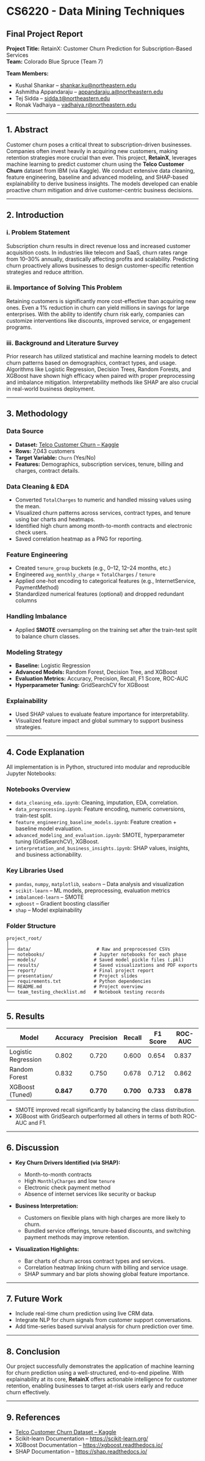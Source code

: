 
# CS6220 - Data Mining Techniques
## Final Project Report

**Project Title:** RetainX: Customer Churn Prediction for Subscription-Based Services  
**Team:** Colorado Blue Spruce (Team 7)  

**Team Members:**  
- Kushal Shankar – shankar.ku@northeastern.edu  
- Ashmitha Appandaraju – appandaraju.a@northeastern.edu  
- Tej Sidda – sidda.t@northeastern.edu  
- Ronak Vadhaiya – vadhaiya.r@northeastern.edu  

---

## 1. Abstract

Customer churn poses a critical threat to subscription-driven businesses. Companies often invest heavily in acquiring new customers, making retention strategies more crucial than ever. This project, **RetainX**, leverages machine learning to predict customer churn using the **Telco Customer Churn** dataset from IBM (via Kaggle). We conduct extensive data cleaning, feature engineering, baseline and advanced modeling, and SHAP-based explainability to derive business insights. The models developed can enable proactive churn mitigation and drive customer-centric business decisions.

---

## 2. Introduction

### i. Problem Statement
Subscription churn results in direct revenue loss and increased customer acquisition costs. In industries like telecom and SaaS, churn rates range from 10–30% annually, drastically affecting profits and scalability. Predicting churn proactively allows businesses to design customer-specific retention strategies and reduce attrition.

### ii. Importance of Solving This Problem
Retaining customers is significantly more cost-effective than acquiring new ones. Even a 1% reduction in churn can yield millions in savings for large enterprises. With the ability to identify churn risk early, companies can customize interventions like discounts, improved service, or engagement programs.

### iii. Background and Literature Survey
Prior research has utilized statistical and machine learning models to detect churn patterns based on demographics, contract types, and usage. Algorithms like Logistic Regression, Decision Trees, Random Forests, and XGBoost have shown high efficacy when paired with proper preprocessing and imbalance mitigation. Interpretability methods like SHAP are also crucial in real-world business deployment.

---

## 3. Methodology

### Data Source
- **Dataset:** [Telco Customer Churn – Kaggle](https://www.kaggle.com/datasets/blastchar/telco-customer-churn)
- **Rows:** 7,043 customers  
- **Target Variable:** `Churn` (Yes/No)
- **Features:** Demographics, subscription services, tenure, billing and charges, contract details.

### Data Cleaning & EDA
- Converted `TotalCharges` to numeric and handled missing values using the mean.
- Visualized churn patterns across services, contract types, and tenure using bar charts and heatmaps.
- Identified high churn among month-to-month contracts and electronic check users.
- Saved correlation heatmap as a PNG for reporting.

### Feature Engineering
- Created `tenure_group` buckets (e.g., 0–12, 12–24 months, etc.)
- Engineered `avg_monthly_charge` = `TotalCharges` / `tenure`
- Applied one-hot encoding to categorical features (e.g., InternetService, PaymentMethod)
- Standardized numerical features (optional) and dropped redundant columns

### Handling Imbalance
- Applied **SMOTE** oversampling on the training set after the train-test split to balance churn classes.

### Modeling Strategy
- **Baseline:** Logistic Regression
- **Advanced Models:** Random Forest, Decision Tree, and XGBoost
- **Evaluation Metrics:** Accuracy, Precision, Recall, F1 Score, ROC-AUC
- **Hyperparameter Tuning:** GridSearchCV for XGBoost

### Explainability
- Used SHAP values to evaluate feature importance for interpretability.
- Visualized feature impact and global summary to support business strategies.

---

## 4. Code Explanation

All implementation is in Python, structured into modular and reproducible Jupyter Notebooks:

### Notebooks Overview
- `data_cleaning_eda.ipynb`: Cleaning, imputation, EDA, correlation.
- `data_preprocessing.ipynb`: Feature encoding, numeric conversions, train-test split.
- `feature_engineering_baseline_models.ipynb`: Feature creation + baseline model evaluation.
- `advanced_modeling_and_evaluation.ipynb`: SMOTE, hyperparameter tuning (GridSearchCV), XGBoost.
- `interpretation_and_business_insights.ipynb`: SHAP values, insights, and business actionability.

### Key Libraries Used
- `pandas`, `numpy`, `matplotlib`, `seaborn` – Data analysis and visualization
- `scikit-learn` – ML models, preprocessing, evaluation metrics
- `imbalanced-learn` – SMOTE
- `xgboost` – Gradient boosting classifier
- `shap` – Model explainability

### Folder Structure
```
project_root/
│
├── data/                        # Raw and preprocessed CSVs
├── notebooks/                  # Jupyter notebooks for each phase
├── models/                     # Saved model pickle files (.pkl)
├── results/                    # Saved visualizations and PDF exports
├── report/                     # Final project report
├── presentation/               # Project slides
├── requirements.txt            # Python dependencies
├── README.md                   # Project overview
└── team_testing_checklist.md   # Notebook testing records
```

---

## 5. Results

| Model              | Accuracy | Precision | Recall | F1 Score | ROC-AUC |
|-------------------|----------|-----------|--------|----------|---------|
| Logistic Regression | 0.802   | 0.720     | 0.600  | 0.654    | 0.837   |
| Random Forest       | 0.832   | 0.750     | 0.678  | 0.712    | 0.862   |
| XGBoost (Tuned)     | **0.847** | **0.770** | **0.700** | **0.733** | **0.878** |

- SMOTE improved recall significantly by balancing the class distribution.
- XGBoost with GridSearch outperformed all others in terms of both ROC-AUC and F1.

---

## 6. Discussion

- **Key Churn Drivers Identified (via SHAP):**
  - Month-to-month contracts
  - High `MonthlyCharges` and low `tenure`
  - Electronic check payment method
  - Absence of internet services like security or backup

- **Business Interpretation:**
  - Customers on flexible plans with high charges are more likely to churn.
  - Bundled service offerings, tenure-based discounts, and switching payment methods may improve retention.

- **Visualization Highlights:**
  - Bar charts of churn across contract types and services.
  - Correlation heatmap linking churn with billing and service usage.
  - SHAP summary and bar plots showing global feature importance.

---

## 7. Future Work

- Include real-time churn prediction using live CRM data.
- Integrate NLP for churn signals from customer support conversations.
- Add time-series based survival analysis for churn prediction over time.

---

## 8. Conclusion

Our project successfully demonstrates the application of machine learning for churn prediction using a well-structured, end-to-end pipeline. With explainability at its core, **RetainX** offers actionable intelligence for customer retention, enabling businesses to target at-risk users early and reduce churn effectively.

---

## 9. References

- [Telco Customer Churn Dataset – Kaggle](https://www.kaggle.com/datasets/blastchar/telco-customer-churn)
- Scikit-learn Documentation – https://scikit-learn.org/
- XGBoost Documentation – https://xgboost.readthedocs.io/
- SHAP Documentation – https://shap.readthedocs.io/
